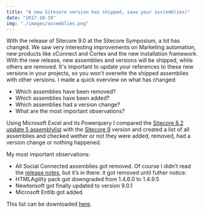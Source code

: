 ```yaml
---
title: "A new Sitecore version has shipped, save your ass(emblies)"
date: "2017-10-19"
img: "./images/assemblies.png"
---
```


With the release of Sitecore 9.0 at the Sitecore Symposium, a lot has changed. We saw very interesting improvements on Marketing automation, new products like xConnect and Cortex and the new installation framework. With the new release, new assemblies and versions will be shipped, while others are removed. It's important to update your references to these new versions in your projects, so you won't overwite the shipped assemblies with other versions. I made a quick overview on what has changed:

- Which assemblies have been removed?
- Which assemblies have been added?
- Which assemblies had a version change?
- What are the most important observations?

Using Microsoft Excel and its Powerquery I compared the [Sitecore 8.2 update 5 assemblylist](https://dev.sitecore.net/~/media/C768547194504F2D892D22F71F6B8F93.ashx) with the [Sitecore 9](https://dev.sitecore.net/~/media/1F7FE7A2A06542009DEE620DAD62E374.ashx) version and created a list of all assemblies and checked wether or not they were added, removed, had a version change or nothing happened.

My most important observations:

- All Social Connected assemblies got removed. Of course I didn’t read the [release notes](https://dev.sitecore.net/Downloads/Sitecore%20Experience%20Platform/90/Sitecore%20Experience%20Platform%2090%20Initial%20Release/Release%20Notes), but it’s in there: it got removed until futher notice:
- HTMLAgility pack got downgraded from 1.4.6.0 to 1.4.9.5
- Newtonsoft got finally updated to version 9.0.1
- Microsoft Entlib got added

This list can be downloaded [here](http://blog.baslijten.com/wp-content/uploads/2017/10/SitecoreVersion.xlsx).
